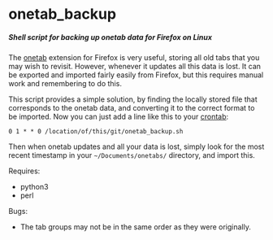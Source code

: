 # onetab_backup
##### Shell script for backing up onetab data for Firefox on Linux

The [onetab](https://addons.mozilla.org/en-GB/firefox/addon/onetab/) extension for Firefox is very useful, storing all old tabs that you may wish to revisit. However, whenever it updates all this data is lost. It can be exported and imported fairly easily from Firefox, but this requires manual work and remembering to do this.

This script provides a simple solution, by finding the locally stored file that corresponds to the onetab data, and converting it to the correct format to be imported. Now you can just add a line like this to your [crontab](https://linux.die.net/man/1/crontab):

```0 1 * * 0 /location/of/this/git/onetab_backup.sh```

Then when onetab updates and all your data is lost, simply look for the most recent timestamp in your ``~/Documents/onetabs/`` directory, and import this.

Requires:
* python3
* perl

Bugs:
* The tab groups may not be in the same order as they were originally.

